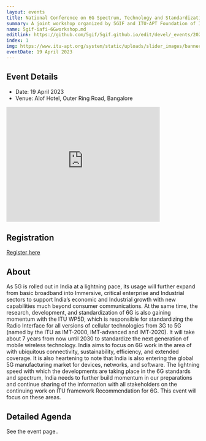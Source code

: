 ```yaml
---
layout: events
title: National Conference on 6G Spectrum, Technology and Standardization by ITU
summary: A joint workshop organized by 5GIF and ITU-APT Foundation of India on 6G
name: 5gif-iafi-6Gworkshop.md
editlink: https://github.com/5gif/5gif.github.io/edit/devel/_events/2021_oct_5gacia.html
index: 1
img: https://www.itu-apt.org/system/static/uploads/slider_images/bannernewdesignlogo.png
eventDate: 19 April 2023
---
```


## Event Details

* Date: 19 April 2023
* Venue: Alof Hotel, Outer Ring Road, Bangalore

<iframe src="https://www.google.com/maps/embed?pb=!1m18!1m12!1m3!1d3888.541529114643!2d77.69300391473998!3d12.93716189087846!2m3!1f0!2f0!3f0!3m2!1i1024!2i768!4f13.1!3m3!1m2!1s0x3bae13b211fb6477%3A0x572a9b8c15a773b!2sAloft%20Bengaluru%20Outer%20Ring%20Road!5e0!3m2!1sen!2sch!4v1680774599018!5m2!1sen!2sch" width="400" height="300" style="border:0;" allowfullscreen="" loading="lazy" referrerpolicy="no-referrer-when-downgrade"></iframe>


## Registration

<a target="_blank" href="https://nationconferenceon6gspectrumtechnologies.itu-apt.org/index.html" class="button ui labeled icon">
Register here <i class="icon user"> </i>
</a>


## About

As 5G is rolled out in India at a lightning pace, its usage will further expand from basic broadband into Immersive, critical enterprise and Industrial sectors to support India’s economic and Industrial growth with new capabilities much beyond consumer communications. At the same time, the research, development, and standardization of 6G is also gaining momentum with the ITU WP5D, which is responsible for standardizing the Radio Interface for all versions of cellular technologies from 3G to 5G (named by the ITU as IMT-2000, IMT-advanced and IMT-2020). It will take about 7 years from now until 2030 to standardize the next generation of mobile wireless technology. India aims to focus on 6G work in the area of with ubiquitous connectivity, sustainability, efficiency, and extended coverage. It is also heartening to note that India is also entering the global 5G manufacturing market for devices, networks, and software. The lightning speed with which the developments are taking place in the 6G standards and spectrum, India needs to further build momentum in our preparations and continue sharing of the information with all stakeholders on the continuing work on ITU framework Recommendation for 6G. This event will focus on these areas.
 
## Detailed Agenda

See the event page..

